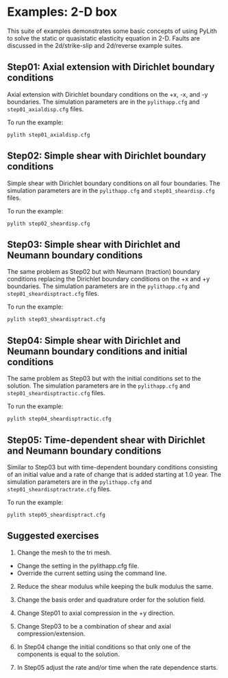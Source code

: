# Examples: 2-D box

This suite of examples demonstrates some basic concepts of using PyLith to solve the static or quasistatic elasticity equation in 2-D. Faults are discussed in the 2d/strike-slip and 2d/reverse example suites.



## Step01: Axial extension with Dirichlet boundary conditions

Axial extension with Dirichlet boundary conditions on the +x, -x, and -y boundaries.
The simulation parameters are in the `pylithapp.cfg` and `step01_axialdisp.cfg` files.

To run the example:
```
pylith step01_axialdisp.cfg
```

## Step02:  Simple shear with Dirichlet boundary conditions

Simple shear with Dirichlet boundary conditions on all four boundaries.
The simulation parameters are in the `pylithapp.cfg` and `step01_sheardisp.cfg` files.

To run the example:
```
pylith step02_sheardisp.cfg
```

## Step03: Simple shear with Dirichlet and Neumann boundary conditions

The same problem as Step02 but with Neumann (traction) boundary conditions replacing the Dirichlet boundary conditions on the +x and +y boundaries.  The simulation parameters are in the `pylithapp.cfg` and `step01_sheardisptract.cfg` files.

To run the example:
```
pylith step03_sheardisptract.cfg
```

## Step04: Simple shear with Dirichlet and Neumann boundary conditions and initial conditions

The same problem as Step03 but with the initial conditions set to the solution. The simulation parameters are in the `pylithapp.cfg` and `step01_sheardisptractic.cfg` files.

To run the example:
```
pylith step04_sheardisptractic.cfg
```

## Step05: Time-dependent shear with Dirichlet and Neumann boundary conditions

Similar to Step03 but with time-dependent boundary conditions consisting of an initial value and a rate of change that is added starting at 1.0 year.  The simulation parameters are in the `pylithapp.cfg` and `step01_sheardisptractrate.cfg` files.

To run the example:
```
pylith step05_sheardisptract.cfg
```

## Suggested exercises

1. Change the mesh to the tri mesh.

  * Change the setting in the pylithapp.cfg file.
  * Override the current setting using the command line.
  
2.  Reduce the shear modulus while keeping the bulk modulus the same.

3. Change the basis order and quadrature order for the solution field.

4. Change Step01 to axial compression in the +y direction.

5. Change Step03 to be a combination of shear and axial compression/extension.

6. In Step04 change the initial conditions so that only one of the components is equal to the solution.

7. In Step05 adjust the rate and/or time when the rate dependence starts.
